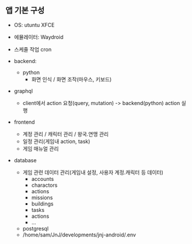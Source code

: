 ## 앱 기본 구성

- OS: utuntu XFCE
- 에뮬레이터: Waydroid
- 스케줄 작업 cron

- backend:
  - python
    - 화면 인식 / 화면 조작(마우스, 키보드)

- graphql
  - client에서 action 요청(query, mutation) -> backend(python) action 실행

- frontend
  - 계정 관리 / 캐릭터 관리 / 왕국.연맹 관리
  - 일정 관리(게임내 action, task)
  - 게임 매뉴얼 관리

- database
  - 게임 관련 데이터 관리(게임내 설정, 사용자 계정.캐릭터 등 데이터)
    - accounts
    - charactors
    - actions
    - missions
    - buildings
    - tasks
    - actions
    - ...
  - postgresql
  - /home/sam/JnJ/developments/jnj-android/.env
